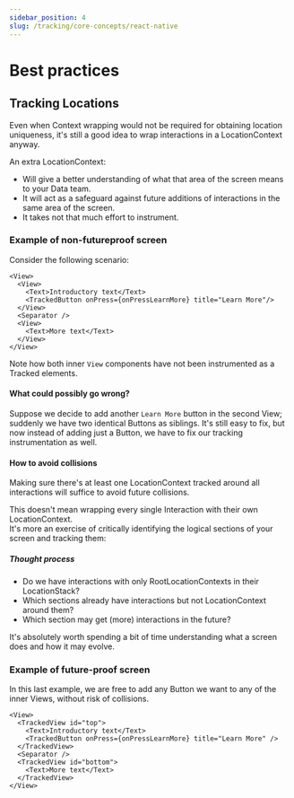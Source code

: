 ```yaml
---
sidebar_position: 4
slug: /tracking/core-concepts/react-native
---
```


# Best practices

## Tracking Locations
Even when Context wrapping would not be required for obtaining location uniqueness, it's still a good idea to wrap interactions in a LocationContext anyway.

An extra LocationContext:
- Will give a better understanding of what that area of the screen means to your Data team.
- It will act as a safeguard against future additions of interactions in the same area of the screen.
- It takes not that much effort to instrument.

### Example of non-futureproof screen
Consider the following scenario:

```tsx
<View>
  <View>
    <Text>Introductory text</Text>
    <TrackedButton onPress={onPressLearnMore} title="Learn More"/>
  </View>
  <Separator />
  <View>
    <Text>More text</Text>
  </View>
</View>
```

Note how both inner `View` components have not been instrumented as a Tracked elements.

#### What could possibly go wrong?
Suppose we decide to add another `Learn More` button in the second View; suddenly we have two identical Buttons as siblings.
It's still easy to fix, but now instead of adding just a Button, we have to fix our tracking instrumentation as well.

#### How to avoid collisions
Making sure there's at least one LocationContext tracked around all interactions will suffice to avoid future collisions.

This doesn't mean wrapping every single Interaction with their own LocationContext.  
It's more an exercise of critically identifying the logical sections of your screen and tracking them:

##### Thought process
- Do we have interactions with only RootLocationContexts in their LocationStack?
- Which sections already have interactions but not LocationContext around them?
- Which section may get (more) interactions in the future?

It's absolutely worth spending a bit of time understanding what a screen does and how it may evolve.

### Example of future-proof screen
In this last example, we are free to add any Button we want to any of the inner Views, without risk of collisions.

```tsx
<View>
  <TrackedView id="top">
    <Text>Introductory text</Text>
    <TrackedButton onPress={onPressLearnMore} title="Learn More" />
  </TrackedView>
  <Separator />
  <TrackedView id="bottom">
    <Text>More text</Text>
  </TrackedView>
</View>
```
